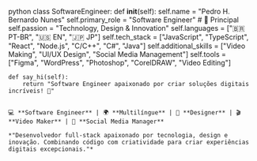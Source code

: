 python
class SoftwareEngineer:
    def __init__(self):
        self.name = "Pedro H. Bernardo Nunes"
        self.primary_role = "Software Engineer"  # 🎯 Principal
        self.passion = "Technology, Design & Innovation"
        self.languages = ["🇧🇷 PT-BR", "🇺🇸 EN", "🇯🇵 JP"]
        self.tech_stack = ["JavaScript", "TypeScript", "React", "Node.js", "C/C++", "C#", "Java"]
        self.additional_skills = ["Video Making", "UI/UX Design", "Social Media Management"]
        self.tools = ["Figma", "WordPress", "Photoshop", "CorelDRAW", "Video Editing"]
    
    def say_hi(self):
        return "Software Engineer apaixonado por criar soluções digitais incríveis! 🚀"
```

💻 **Software Engineer** | 🌍 **Multilíngue** | 🎨 **Designer** | 🎬 **Video Maker** | 📱 **Social Media Manager**

*"Desenvolvedor full-stack apaixonado por tecnologia, design e inovação. Combinando código com criatividade para criar experiências digitais excepcionais."*
